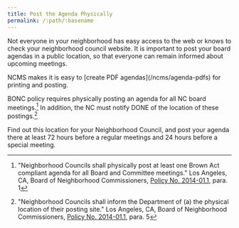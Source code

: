 ```yaml
---
title: Post the Agenda Physically
permalink: /:path/:basename
---
```


Not everyone
in your neighborhood
has easy access
to the web
or knows to check
your neighborhood council website.
It is important to post
your board agendas
in a public location,
so that everyone
can remain informed
about upcoming meetings.

<aside class="callout" role="complementary" markdown="1">
NCMS makes
it is easy
to [create PDF agendas](/ncms/agenda-pdfs)
for printing and posting.
</aside>

BONC policy requires
physically posting an agenda
for all NC board meetings.[^bonc2014011]
In addition,
the NC must notify DONE
of the location
of these postings.[^postinglocation]

Find out this location
for your Neighborhood Council,
and post your agenda there
at least 72 hours
before a regular meetings
and 24 hours
before a special meeting.

[^bonc2014011]:
      "Neighborhood Councils shall
      physically post
      at least one
      Brown Act compliant agenda
      for all Board and Committee meetings."
      Los Angeles, CA,
      Board of Neighborhood Commissioners,
      [Policy No. 2014-01.1,](https://empowerla.org/wp-content/uploads/2012/03/NC-AGENDA-POSTING-REQUIREMENTS_2014-01.1_revised-08-18-14.pdf)
      para. 1

[^postinglocation]:
      "Neighborhood Councils shall inform the Department
      of (a) the physical location
      of their posting site."
      Los Angeles, CA,
      Board of Neighborhood Commissioners,
      [Policy No. 2014-01.1,](https://empowerla.org/wp-content/uploads/2012/03/NC-AGENDA-POSTING-REQUIREMENTS_2014-01.1_revised-08-18-14.pdf)
      para. 5

